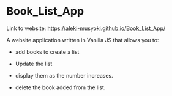 # Book_List_App
Link to website: https://aleki-musyoki.github.io/Book_List_App/ 

A website application written in Vanilla JS that allows you to:
- add books to create a list

- Update the list

- display them as the number increases. 

- delete the book added from the list.
